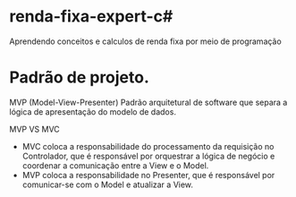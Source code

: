 # renda-fixa-expert-c#
  Aprendendo conceitos e calculos de renda fixa por meio de programação
  
# Padrão de projeto.

  MVP (Model-View-Presenter) Padrão arquitetural de software que separa a lógica de apresentação do modelo de dados.
  
  MVP VS MVC
   - MVC coloca a responsabilidade do processamento da requisição no Controlador, que é responsável por orquestrar a lógica de negócio e coordenar a comunicação entre a View e o Model. 
  - MVP coloca a responsabilidade no Presenter, que é responsável por comunicar-se com o Model e atualizar a View.
